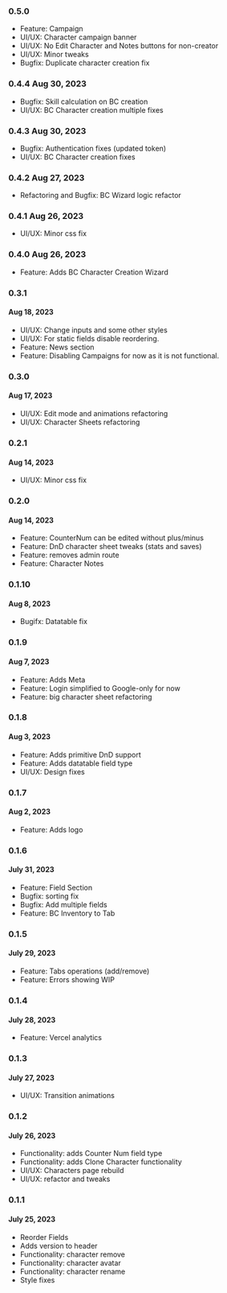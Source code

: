 ### 0.5.0
- Feature: Campaign
- UI/UX: Character campaign banner
- UI/UX: No Edit Character and Notes buttons for non-creator
- UI/UX: Minor tweaks
- Bugfix: Duplicate character creation fix

### 0.4.4 Aug 30, 2023
- Bugfix: Skill calculation on BC creation
- UI/UX: BC Character creation multiple fixes

### 0.4.3 Aug 30, 2023
- Bugfix: Authentication fixes (updated token)
- UI/UX: BC Character creation fixes

### 0.4.2 Aug 27, 2023
- Refactoring and Bugfix: BC Wizard logic refactor

### 0.4.1 Aug 26, 2023
- UI/UX: Minor css fix

### 0.4.0 Aug 26, 2023
- Feature: Adds BC Character Creation Wizard

### 0.3.1
#### Aug 18, 2023
- UI/UX: Change inputs and some other styles
- UI/UX: For static fields disable reordering.
- Feature: News section
- Feature: Disabling Campaigns for now as it is not functional.

### 0.3.0
#### Aug 17, 2023
- UI/UX: Edit mode and animations refactoring
- UI/UX: Character Sheets refactoring

### 0.2.1
#### Aug 14, 2023
- UI/UX: Minor css fix

### 0.2.0
#### Aug 14, 2023
- Feature: CounterNum can be edited without plus/minus
- Feature: DnD character sheet tweaks (stats and saves)
- Feature: removes admin route
- Feature: Character Notes

### 0.1.10
#### Aug 8, 2023
- Bugifx: Datatable fix

### 0.1.9
#### Aug 7, 2023
- Feature: Adds Meta
- Feature: Login simplified to Google-only for now
- Feature: big character sheet refactoring

### 0.1.8
#### Aug 3, 2023
- Feature: Adds primitive DnD support
- Feature: Adds datatable field type
- UI/UX: Design fixes

### 0.1.7
#### Aug 2, 2023
- Feature: Adds logo

### 0.1.6
#### July 31, 2023
- Feature: Field Section
- Bugfix: sorting fix
- Bugfix: Add multiple fields
- Feature: BC Inventory to Tab

### 0.1.5
#### July 29, 2023
- Feature: Tabs operations (add/remove)
- Feature: Errors showing WIP

### 0.1.4
#### July 28, 2023
- Feature: Vercel analytics
### 0.1.3
#### July 27, 2023
- UI/UX: Transition animations

### 0.1.2
#### July 26, 2023
- Functionality: adds Counter Num field type
- Functionality: adds Clone Character functionality
- UI/UX: Characters page rebuild
- UI/UX: refactor and tweaks

### 0.1.1
#### July 25, 2023
- Reorder Fields
- Adds version to header
- Functionality: character remove
- Functionality: character avatar
- Functionality: character rename
- Style fixes
